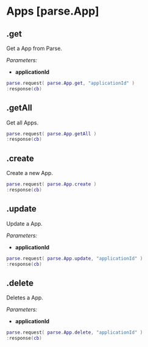 # Apps [parse.App]

## .get

Get a App from Parse.

*Parameters:*

* __applicationId__

```lua
parse.request( parse.App.get, "applicationId" )
:response(cb)
```

## .getAll

Get all Apps.

```lua
parse.request( parse.App.getAll )
:response(cb)
```

## .create

Create a new App.

```lua
parse.request( parse.App.create )
:response(cb)
```

## .update

Update a App.

*Parameters:*

* __applicationId__

```lua
parse.request( parse.App.update, "applicationId" )
:response(cb)
```

## .delete

Deletes a App.

*Parameters:*

* __applicationId__

```lua
parse.request( parse.App.delete, "applicationId" )
:response(cb)
```
